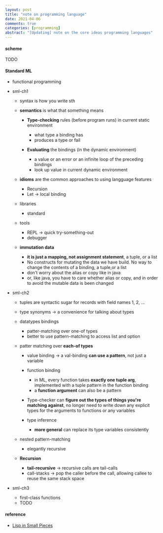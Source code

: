 ```yaml
---
layout: post
title: "note on programming language"
date: 2021-04-06
comments: true
categories: [programming]
abstract: "[Updating] note on the core ideas programming languages"
---
```


#### **scheme** 
TODO

#### Standard ML

  + functional programming

  + sml-ch1
    - syntax is how you write sth
    - **semantics** is what that something means
      + **Type-checking** rules (before program runs) in current static environment
        - what type a binding has
        - produces a type or fail
        

      + **Evaluating** the bindings (in the dynamic environment)
        - a value or an error or an infinite loop of the preceding bindings
        - look up value in current dynamic environment

    - **idioms** are the common approaches to using langguage features
      + Recursion
      + Let -> local binding

    - libraries
      + standard

    - tools
      + REPL  -> quick try-something-out
      + debugger

    - **immutation data**
      + **it is just a mapping, not assignment statement**, a tuple, or a list
      + No constructs for mutating the data we have build. No way to change the contents of a binding, a tuple,or a list
      + don't worry about the alias or copy like in java
      + or, like java, you have to care whether alias or copy, and in order to avoid the mutable data is been changed

  + sml-ch2
    - tuples are syntactic sugar for records with field names 1, 2, ...

    - type synonyms -> a convenience for talking about types
    - datatypes bindings
      + patter-matching over one-of types
      + better to use pattern-matching to access list and option

    - patter matching over **each-of types**
      + value binding -> a val-binding **can use a pattern**, not just a variable
      + function binding
        - in ML, every function takes **exactly one tuple arg**, implemented with a tuple pattern in the function binding
        - a **function argument** can also be a pattern

      + Type-checker can **figure out the types of things you're matching against**,
      no longer need to write down any explicit types for the arguments to functions or any variables

      + type inference
        - **more general** can replace its type variables consistently

    - nested pattern-matching
      + elegantly recursive

    - **Recursion**
      + **tail-recursive** -> recursive calls are tail-calls
      + call-stacks -> pop the caller before the call, allowing callee to reuse the same stack space

  + sml-ch3
    - first-class functions
    - TODO

#### reference
* [Lisp in Small Pieces](https://book.douban.com/subject/1456904/)
